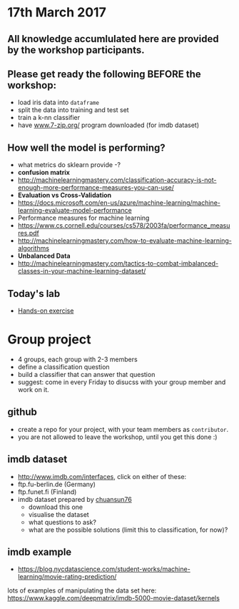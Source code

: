 
# 17th March 2017

## All knowledge accumlulated here are provided by the workshop participants.

## Please get ready the following BEFORE the workshop:
- load iris data into `dataframe`
- split the data into training and test set
- train a k-nn classifier
- have www.7-zip.org/ program downloaded (for imdb dataset)

## How well the model is performing?
- what metrics do sklearn provide
  -?
- **confusion matrix**
- http://machinelearningmastery.com/classification-accuracy-is-not-enough-more-performance-measures-you-can-use/
- **Evaluation vs Cross-Validation**
- https://docs.microsoft.com/en-us/azure/machine-learning/machine-learning-evaluate-model-performance
- Performance measures for machine learning
- https://www.cs.cornell.edu/courses/cs578/2003fa/performance_measures.pdf
- http://machinelearningmastery.com/how-to-evaluate-machine-learning-algorithms
- **Unbalanced Data**
- http://machinelearningmastery.com/tactics-to-combat-imbalanced-classes-in-your-machine-learning-dataset/

## Today's lab
- [Hands-on exercise](https://github.com/ryubidragonfire/python-machine-learning-101/blob/master/model-evaluation.ipynb)

# Group project
- 4 groups, each group with 2-3 members
- define a classification question
- build a classifier that can answer that question
- suggest: come in every Friday to disucss with your group member and work on it.

## github
- create a repo for your project, with your team members as `contributor`. 
- you are not allowed to leave the workshop, until you get this done :)

## imdb dataset
- http://www.imdb.com/interfaces, click on either of these:
 - ftp.fu-berlin.de (Germany)
 - ftp.funet.fi (Finland)
- imdb dataset prepared by [chuansun76](https://www.kaggle.com/deepmatrix/imdb-5000-movie-dataset)
  - download this one
  - visualise the dataset
  - what questions to ask? 
  - what are the possible solutions (limit this to classification, for now)?

## imdb example
- https://blog.nycdatascience.com/student-works/machine-learning/movie-rating-prediction/

lots of examples of manipulating the data set here:
https://www.kaggle.com/deepmatrix/imdb-5000-movie-dataset/kernels


